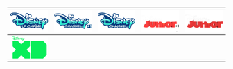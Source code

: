 | ![](https://raw.githubusercontent.com/RevGear/logo/master/International/Disney/Disney-Channel-French.png) | ![](https://raw.githubusercontent.com/RevGear/logo/master/International/Disney/Disney-Channel-Plus1.png) | ![](https://raw.githubusercontent.com/RevGear/logo/master/International/Disney/Disney-Channel.png) | ![](https://raw.githubusercontent.com/RevGear/logo/master/International/Disney/Disney-Junior-Plus1.png) | ![](https://raw.githubusercontent.com/RevGear/logo/master/International/Disney/Disney-Junior.png) | 
|:---:|:---:|:---:|:---:|:---:| 
| ![](https://raw.githubusercontent.com/RevGear/logo/master/International/Disney/Disney-XD.png)  | 
